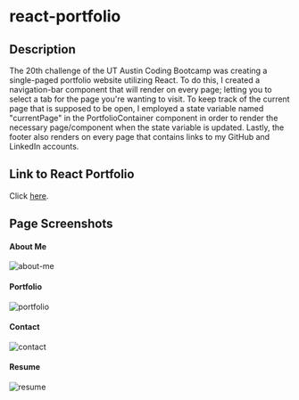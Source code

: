 # react-portfolio

## Description
The 20th challenge of the UT Austin Coding Bootcamp was creating a single-paged portfolio website utilizing React. To do this, I created a navigation-bar component that will render on every page; letting you to select a tab for the page you're wanting to visit. To keep track of the current page that is supposed to be open, I employed a state variable named "currentPage" in the PortfolioContainer component in order to render the necessary page/component when the state variable is updated. Lastly, the footer also renders on every page that contains links to my GitHub and LinkedIn accounts.

## Link to React Portfolio
Click [here](https://juagon653.github.io/react-portfolio/).

## Page Screenshots
#### About Me
![about-me](https://user-images.githubusercontent.com/106782112/203402546-2aa84b58-2cef-4d67-aff7-37c62fbab756.png)

#### Portfolio
![portfolio](https://user-images.githubusercontent.com/106782112/203402605-1d9860a4-86e6-4414-9ed1-a972b1afc580.png)

#### Contact
![contact](https://user-images.githubusercontent.com/106782112/203402650-bd8c68bd-843f-4d23-ac82-710aedf26918.png)

#### Resume
![resume](https://user-images.githubusercontent.com/106782112/203402687-3175544b-ae6a-42d4-95a2-cf7dac4d7f4e.png)
